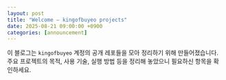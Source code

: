 ```yaml
---
layout: post
title: "Welcome — kingofbuyeo projects"
date: 2025-08-21 09:00:00 +0900
categories: [announcement]
---
```



이 블로그는 `kingofbuyeo` 계정의 공개 레포들을 모아 정리하기 위해 만들어졌습니다. 주요 프로젝트의 목적, 사용 기술, 실행 방법 등을 정리해 놓았으니 필요하신 항목을 확인하세요.
